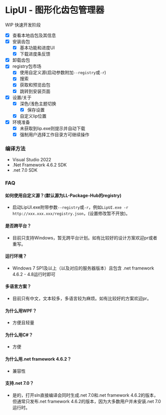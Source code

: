 # LipUI - 图形化齿包管理器
WIP
快速开发阶段


- [x] 查看本地齿包及其信息
- [x] 安装齿包
  - [x] 基本功能和进度UI
  - [x] 下载进度条反馈
- [x] 卸载齿包
- [x] registry包市场
  - [x] 使用自定义源(启动参数附加`--registry`或`-r`)
  - [x] 搜索
  - [x] 获取和预览齿包
  - [x] 跳转到安装页面 
- [x] 设置/关于
  - [x] 深色/浅色主题切换
    - [x] 保存设置
  - [x] 自定义lip位置
- [x] 环境准备
  - [x] 未获取到lip.exe则提示并自动下载
  - [x] 强制用户选择工作目录方可继续操作

### 编译方法
- Visual Studio 2022
- .Net Framework 4.6.2 SDK
- .net 7.0 SDK

### FAQ
#### 如何使用自定义源？(默认源为LL-Package-Hub的registry)
- 启动LipUI.exe附带参数`--registry`或`-r`，例如`LipUI.exe -r http://xxx.xxx.xxx/registry.json`，(设置修改暂不开放)。
#### 是否跨平台？
- 目前只支持Windows，暂无跨平台计划。如有比较好的设计方案欢迎pr或者重写。
#### 运行环境？
- Windows 7 SP1及以上（以及对应的服务器版本）且包含 .net framework 4.6.2 - 4.8运行时即可
#### 多语言方案？
- 目前只有中文，文本较多，多语言较为麻烦。如有比较好的方案欢迎pr。
#### 为什么用WPF？
- 方便且轻量
#### 为什么用C#？
- 方便
#### 为什么用.net framework 4.6.2？
- 兼容性
#### 支持.net 7.0？
- 是的，打开sln直接编译会同时生成.net 7.0和.net framework 4.6.2的版本，但通常只发布.net framework 4.6.2的版本，因为大多数用户并未安装.net 7.0运行时。
